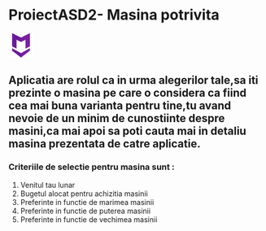 # ProiectASD2- Masina potrivita 
![alt text](https://github.com/adam-p/markdown-here/raw/master/src/common/images/icon48.png "Logo Title Text 1")
## Aplicatia are rolul ca in urma alegerilor tale,sa iti prezinte o masina pe care o considera ca fiind cea mai buna varianta pentru tine,tu avand nevoie de un minim de cunostiinte despre masini,ca mai apoi sa poti cauta mai in detaliu masina prezentata de catre aplicatie.

### Criteriile de selectie pentru masina sunt : 
1. Venitul tau lunar
2. Bugetul alocat pentru achizitia masinii 
3. Preferinte in functie de marimea masinii
4. Preferinte in functie de puterea masinii
5. Preferinte in functie de vechimea masinii


